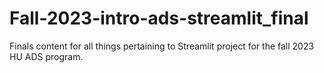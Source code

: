 # Fall-2023-intro-ads-streamlit_final
Finals content for all things pertaining to Streamlit project for the fall 2023 HU ADS program.
